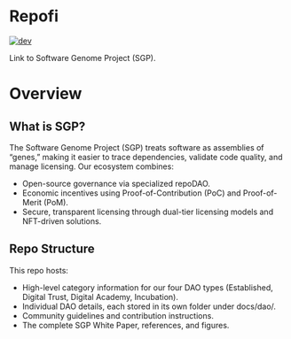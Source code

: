 # Repofi

[![dev](https://github.com/scantist/repofi/actions/workflows/dev.yaml/badge.svg)](https://github.com/scantist/repofi/actions/workflows/dev.yaml)

Link to Software Genome Project (SGP).

# Overview
## What is SGP?
The Software Genome Project (SGP) treats software as assemblies of “genes,” making it easier to trace dependencies, validate code quality, and manage licensing. Our ecosystem combines:
- Open-source governance via specialized repoDAO.
- Economic incentives using Proof-of-Contribution (PoC) and Proof-of-Merit (PoM).
- Secure, transparent licensing through dual-tier licensing models and NFT-driven solutions.

## Repo Structure
This repo hosts:
- High-level category information for our four DAO types (Established, Digital Trust, Digital Academy, Incubation).
- Individual DAO details, each stored in its own folder under docs/dao/.
- Community guidelines and contribution instructions.
- The complete SGP White Paper, references, and figures.
